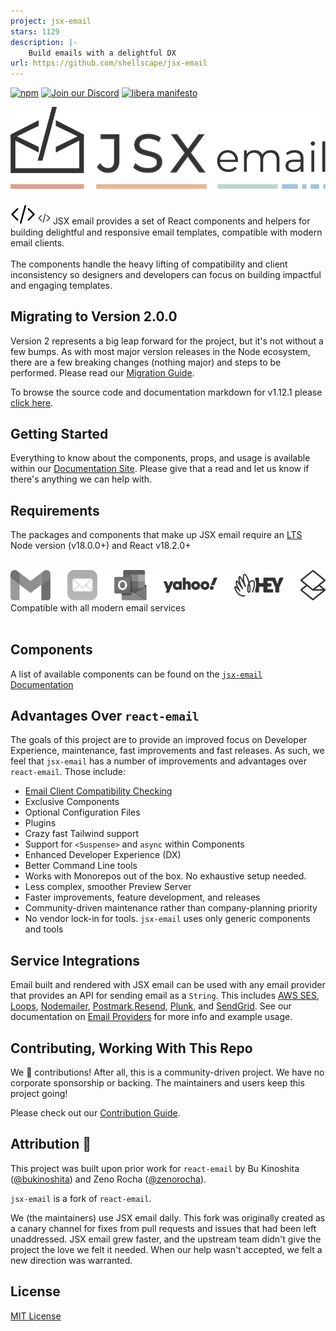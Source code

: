 ```yaml
---
project: jsx-email
stars: 1129
description: |-
    Build emails with a delightful DX
url: https://github.com/shellscape/jsx-email
---
```


[npm]: https://img.shields.io/npm/v/jsx-email
[npm-url]: https://www.npmjs.com/package/jsx-email

[![npm][npm]][npm-url]
[![Join our Discord](https://img.shields.io/badge/join_our-Discord-5a64ea)](https://discord.gg/FywZN57mTg)
[![libera manifesto](https://img.shields.io/badge/libera-manifesto-lightgrey.svg)](https://liberamanifesto.com)

<div align="center">
	<img src="https://raw.githubusercontent.com/shellscape/jsx-email/main/assets/npm-header.svg" alt="JSX email"/><br/><br/>
</div>

<div>
  <img src="https://raw.githubusercontent.com/shellscape/jsx-email/main/assets/brackets.svg" alt="JSX email" valign="sub" class="brackets" />
  <svg xmlns="http://www.w3.org/2000/svg" height="20" fill="none" viewBox="0 0 24 24" stroke-width="1.5" stroke="currentColor" class="brackets">
    <path stroke-linecap="round" stroke-linejoin="round" d="M17.25 6.75L22.5 12l-5.25 5.25m-10.5 0L1.5 12l5.25-5.25m7.5-3l-4.5 16.5" />
  </svg>
  JSX email provides a set of React components and helpers for building delightful and responsive email templates, compatible with modern email clients.
  <br/><br/>
  The components handle the heavy lifting of compatibility and client inconsistency so designers and developers can focus on building impactful and engaging templates.
  <br/>
</div>

## Migrating to Version 2.0.0

Version 2 represents a big leap forward for the project, but it's not without a few bumps. As with most major version releases in the Node ecosystem, there are a few breaking changes (nothing major) and steps to be performed. Please read our [Migration Guide](https://jsx.email/docs/v2/migration).

To browse the source code and documentation markdown for v1.12.1 please [click here](https://github.com/shellscape/jsx-email/tree/545ad7550fef11cc18fafe71c772c7b66a8b2373).

## Getting Started

Everything to know about the components, props, and usage is available within our [Documentation Site](https://jsx.email/docs/introduction). Please give that a read and let us know if there's anything we can help with.

## Requirements

The packages and components that make up JSX email require an [LTS](https://github.com/nodejs/Release) Node version (v18.0.0+) and React v18.2.0+

<div>
  <br/>
	<img src="https://raw.githubusercontent.com/shellscape/jsx-email/main/assets/clients.svg" alt="JSX email" class="clients"/><br/>
  Compatible with all modern email services
  <br/><br/>
</div>

## Components

A list of available components can be found on the [`jsx-email` Documentation](https://jsx.email/docs/introduction)

## Advantages Over `react-email`

The goals of this project are to provide an improved focus on Developer Experience, maintenance, fast improvements and fast releases. As such, we feel that `jsx-email` has a number of improvements and advantages over `react-email`. Those include:

- [Email Client Compatibility Checking](https://jsx.email/docs/core/cli#client-compatibility-check)
- Exclusive Components
- Optional Configuration Files
- Plugins
- Crazy fast Tailwind support
- Support for `<Suspense>` and `async` within Components
- Enhanced Developer Experience (DX)
- Better Command Line tools
- Works with Monorepos out of the box. No exhaustive setup needed.
- Less complex, smoother Preview Server
- Faster improvements, feature development, and releases
- Community-driven maintenance rather than company-planning priority
- No vendor lock-in for tools. `jsx-email` uses only generic components and tools

## Service Integrations

Email built and rendered with JSX email can be used with any email provider that provides an API for sending email as a `String`.
This includes [AWS SES](https://aws.amazon.com/ses), [Loops](https://loops.so), [Nodemailer](https://nodemailer.com), [Postmark](https://postmarkapp.com),[Resend](https://resend.com), [Plunk](https://www.useplunk.com/), and [SendGrid](https://sendgrid.com). See our documentation on [Email Providers](https://jsx.email/docs/email-providers) for more info and example usage.

<!-- FIXME: Write and link to example code for integrations on the docs site -->

## Contributing, Working With This Repo

We 💛 contributions! After all, this is a community-driven project. We have no corporate sponsorship or backing. The maintainers and users keep this project going!

Please check out our [Contribution Guide](./CONTRIBUTING.md).

## Attribution 🧡

This project was built upon prior work for `react-email` by Bu Kinoshita ([@bukinoshita](https://twitter.com/bukinoshita)) and Zeno Rocha ([@zenorocha](https://twitter.com/zenorocha)).

`jsx-email` is a fork of `react-email`.

We (the maintainers) use JSX email daily. This fork was originally created as a canary channel for fixes from pull requests and issues that had been left unaddressed. JSX email grew faster, and the upstream team didn't give the project the love we felt it needed. When our help wasn't accepted, we felt a new direction was warranted.

## License

[MIT License](./LICENSE.md)

